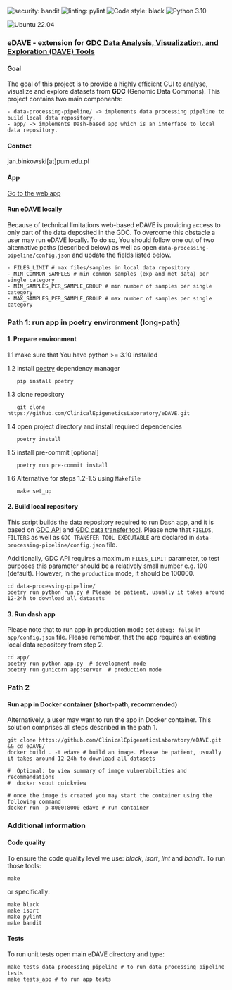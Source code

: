 ![security: bandit](https://img.shields.io/badge/security-bandit-yellow.svg)
![linting: pylint](https://img.shields.io/badge/linting-pylint-yellowgreen)
![Code style: black](https://img.shields.io/badge/code%20style-black-000000.svg)
![Python 3.10](https://img.shields.io/badge/python-3.10-blue.svg)

![Ubuntu 22.04](https://img.shields.io/badge/Ubuntu-E95420?style=for-the-badge&logo=ubuntu&logoColor=white)

### eDAVE - extension for [GDC Data Analysis, Visualization, and Exploration (DAVE) Tools](https://gdc.cancer.gov/analyze-data/gdc-dave-tools)


#### Goal
The goal of this project is to provide a highly efficient GUI to analyse, visualize and explore datasets from **GDC** (Genomic Data Commons).
This project contains two main components:

```
- data-processing-pipeline/ -> implements data processing pipeline to build local data repository.
- app/ -> implements Dash-based app which is an interface to local data repository.
```

#### Contact
jan.binkowski[at]pum.edu.pl

#### App
[Go to the web app](https://edave.pum.edu.pl/)

#### Run eDAVE locally
Because of technical limitations web-based eDAVE is providing access to only part of the data
deposited in the GDC. To overcome this obstacle a user may run eDAVE locally. To do so, You
should follow one out of two alternative paths (described below) as well as open
`data-processing-pipeline/config.json` and update the fields listed below.

    - FILES_LIMIT # max files/samples in local data repository
    - MIN_COMMON_SAMPLES # min common samples (exp and met data) per single category
    - MIN_SAMPLES_PER_SAMPLE_GROUP # min number of samples per single category
    - MAX_SAMPLES_PER_SAMPLE_GROUP # max number of samples per single category


### Path 1: run app in poetry environment (long-path)
#### 1. Prepare environment
1.1 make sure that You have python >= 3.10 installed

1.2 install [poetry](https://python-poetry.org/) dependency manager

       pip install poetry

1.3 clone repository

       git clone https://github.com/ClinicalEpigeneticsLaboratory/eDAVE.git

1.4 open project directory and install required dependencies

       poetry install

1.5 install pre-commit [optional]

       poetry run pre-commit install

1.6 Alternative for steps 1.2-1.5 using `Makefile`

       make set_up

#### 2. Build local repository
This script builds the data repository required to run Dash app, and it is
based on [GDC API](https://gdc.cancer.gov/developers/gdc-application-programming-interface-api)
and [GDC data transfer tool](https://docs.gdc.cancer.gov/Data_Transfer_Tool/Users_Guide/Getting_Started/).
Please note that `FIELDS`, `FILTERS` as well as `GDC TRANSFER TOOL EXECUTABLE`
are declared in `data-processing-pipeline/config.json` file.

Additionally, GDC API requires a maximum `FILES_LIMIT` parameter, to test purposes this parameter should
be a relatively small number e.g. 100 (default). However, in the `production` mode, it should be 100000.

    cd data-processing-pipeline/
    poetry run python run.py # Please be patient, usually it takes around 12-24h to download all datasets

#### 3. Run dash app
Please note that to run app in production mode set `debug: false` in `app/config.json` file. Please remember,
that the app requires an existing local data repository from step 2.

    cd app/
    poetry run python app.py  # development mode
    poetry run gunicorn app:server  # production mode

### Path 2
#### Run app in Docker container (short-path, recommended)
Alternatively, a user may want to run the app in Docker container.
This solution comprises all steps described in the path 1.

    git clone https://github.com/ClinicalEpigeneticsLaboratory/eDAVE.git && cd eDAVE/
    docker build . -t edave # build an image. Please be patient, usually it takes around 12-24h to download all datasets
    
    #  Optional: to view summary of image vulnerabilities and recommendations
    #  docker scout quickview

    # once the image is created you may start the container using the following command
    docker run -p 8000:8000 edave # run container

### Additional information
#### Code quality
To ensure the code quality level we use: *black*, *isort*, *lint* and *bandit*. To run those tools:

    make

or specifically:

    make black
    make isort
    make pylint
    make bandit

#### Tests
To run unit tests open main eDAVE directory and type:

    make tests_data_processing_pipeline # to run data processing pipeline tests
    make tests_app # to run app tests
